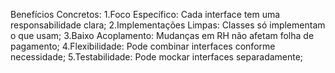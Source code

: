 ﻿Benefícios Concretos:
	1.Foco Específico: Cada interface tem uma responsabilidade clara;
	2.Implementações Limpas: Classes só implementam o que usam;
	3.Baixo Acoplamento: Mudanças em RH não afetam folha de pagamento;
	4.Flexibilidade: Pode combinar interfaces conforme necessidade;
	5.Testabilidade: Pode mockar interfaces separadamente;